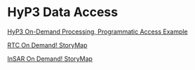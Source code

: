 # HyP3 Data Access

[HyP3 On-Demand Processing, Programmatic Access Example](https://nbviewer.org/github/ASFHyP3/hyp3-sdk/blob/main/docs/sdk_example.ipynb)

[RTC On Demand! StoryMap](https://storymaps.arcgis.com/stories/2ead3222d2294d1fae1d11d3f98d7c35)

[InSAR On Demand! StoryMap](https://storymaps.arcgis.com/stories/68a8a3253900411185ae9eb6bb5283d3)